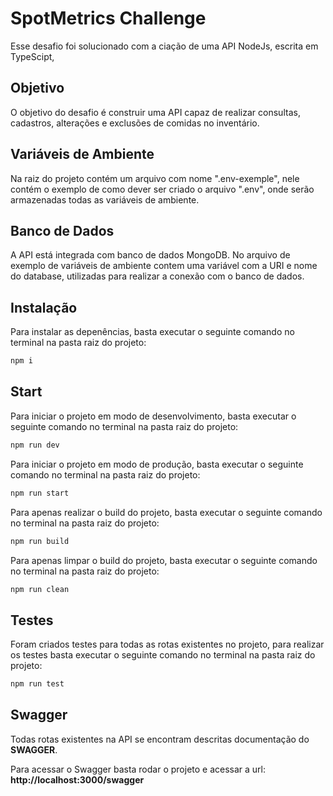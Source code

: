 # SpotMetrics Challenge

Esse desafio foi solucionado com a ciação de uma API NodeJs, escrita em TypeScipt,

## Objetivo

O objetivo do desafio é construir uma API capaz de realizar consultas, cadastros, alterações e exclusões de comidas no inventário.

## Variáveis de Ambiente

Na raiz do projeto contém um arquivo com nome ".env-exemple", nele contém o exemplo de como dever ser criado o arquivo ".env", onde serão armazenadas todas as variáveis de ambiente.

## Banco de Dados

A API está integrada com banco de dados MongoDB. No arquivo de exemplo de variáveis de ambiente contem uma variável com a URI e nome do database, utilizadas para realizar a conexão com o banco de dados.

## Instalação

Para instalar as depenências, basta executar o seguinte comando no terminal na pasta raiz do projeto:

```bash
npm i
```

## Start

Para iniciar o projeto em modo de desenvolvimento, basta executar o seguinte comando no terminal na pasta raiz do projeto:

```bash
npm run dev
```

Para iniciar o projeto em modo de produção, basta executar o seguinte comando no terminal na pasta raiz do projeto:

```bash
npm run start
```

Para apenas realizar o build do projeto, basta executar o seguinte comando no terminal na pasta raiz do projeto:

```bash
npm run build
```

Para apenas limpar o build do projeto, basta executar o seguinte comando no terminal na pasta raiz do projeto:

```bash
npm run clean
```
## Testes

Foram criados testes para todas as rotas existentes no projeto, para realizar os testes basta executar o seguinte comando no terminal na pasta raiz do projeto:
```bash
npm run test
```

## Swagger

Todas rotas existentes na API se encontram descritas documentação do **SWAGGER**.

Para acessar o Swagger basta rodar o projeto e acessar a url: **http://localhost:3000/swagger**

